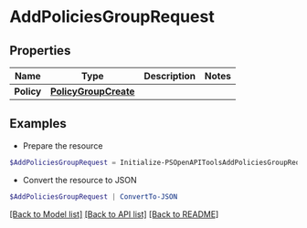 # AddPoliciesGroupRequest
## Properties

Name | Type | Description | Notes
------------ | ------------- | ------------- | -------------
**Policy** | [**PolicyGroupCreate**](PolicyGroupCreate.md) |  | 

## Examples

- Prepare the resource
```powershell
$AddPoliciesGroupRequest = Initialize-PSOpenAPIToolsAddPoliciesGroupRequest  -Policy null
```

- Convert the resource to JSON
```powershell
$AddPoliciesGroupRequest | ConvertTo-JSON
```

[[Back to Model list]](../README.md#documentation-for-models) [[Back to API list]](../README.md#documentation-for-api-endpoints) [[Back to README]](../README.md)

